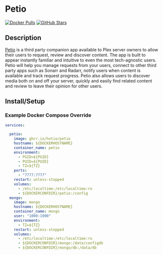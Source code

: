 # Petio

[![Docker Pulls](https://img.shields.io/docker/pulls/hotio/petio?style=flat-square&color=607D8B&label=docker%20pulls&logo=docker)](https://hub.docker.com/r/hotio/petio)
[![GitHub Stars](https://img.shields.io/github/stars/hotio/petio?style=flat-square&color=607D8B&label=github%20stars&logo=github)](https://github.com/hotio/petio)

## Description

[Petio](https://petio.tv/) is a third party companion app available to Plex server owners to allow their users to request, review and discover content. The app is built to appear instantly familiar and intuitive to even the most tech-agnostic users. Petio will help you manage requests from your users, connect to other third party apps such as Sonarr and Radarr, notify users when content is available and track request progress. Petio also allows users to discover media both on and off your server, quickly and easily find related content and review to leave their opinion for other users.

## Install/Setup

### Example Docker Compose Override

```yaml
services:

  petio:
    image: ghcr.io/hotio/petio
    hostname: ${DOCKERHOSTNAME}
    container_name: petio
    environment:
      - PGID=${PGID}
      - PUID=${PUID}
      - TZ=${TZ}
    ports:
      - "7777:7777"
    restart: unless-stopped
    volumes:
      - /etc/localtime:/etc/localtime:ro
      - ${DOCKERCONFDIR}/petio:/config
  mongo:
    image: mongo
    hostname: ${DOCKERHOSTNAME}
    container_name: mongo
    user: "1000:1000"
    environment:
      - TZ=${TZ}
    restart: unless-stopped
    volumes:
      - /etc/localtime:/etc/localtime:ro
      - ${DOCKERCONFDIR}/mongo:/data/configdb
      - ${DOCKERCONFDIR}/mongo/db:/data/db
```
